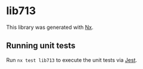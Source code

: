 # lib713

This library was generated with [Nx](https://nx.dev).

## Running unit tests

Run `nx test lib713` to execute the unit tests via [Jest](https://jestjs.io).
